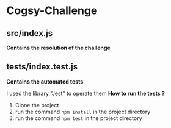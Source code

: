 # Cogsy-Challenge

## src/index.js
**Contains the resolution of the challenge**

## tests/index.test.js
**Contains the automated tests**

I used the library "Jest" to operate them
__How to run the tests ?__
1. Clone the project
2. run the command `npm install` in the project directory
3. run the command `npm test` in the project directory

